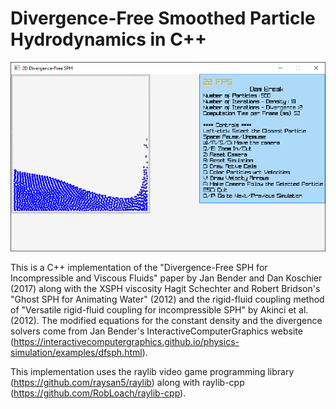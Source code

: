 # Divergence-Free Smoothed Particle Hydrodynamics in C++

![Screenshot of Dam Break](./DamBreakScreenshot.png "Screenshot of Dam Break")

This is a C++ implementation of the "Divergence-Free SPH for Incompressible and Viscous Fluids" paper by Jan Bender and Dan Koschier (2017) along with the XSPH viscosity Hagit Schechter and Robert Bridson's "Ghost SPH for Animating Water" (2012) and the rigid-fluid coupling method of "Versatile rigid-fluid coupling for incompressible SPH" by Akinci et al. (2012). The modified equations for the constant density and the divergence solvers come from Jan Bender's InteractiveComputerGraphics website (https://interactivecomputergraphics.github.io/physics-simulation/examples/dfsph.html).

This implementation uses the raylib video game programming library (https://github.com/raysan5/raylib) along with raylib-cpp (https://github.com/RobLoach/raylib-cpp).
